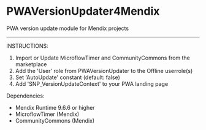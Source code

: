 # PWAVersionUpdater4Mendix
PWA version update module for Mendix projects

-----------------------------------
INSTRUCTIONS:

1) Import or Update MicroflowTimer and CommunityCommons from the marketplace 
2) Add the 'User' role from PWAVersionUpdater to the Offline userrole(s)
3) Set 'AutoUpdate' constant (default: false)
4) Add 'SNP_VersionUpdateContext' to your PWA landing page

Dependencies:

- Mendix Runtime 9.6.6 or higher
- MicroflowTimer (Mendix)
- CommunityCommons (Mendix)
